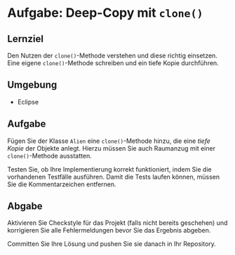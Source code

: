 # Aufgabe: Deep-Copy mit `clone()`

## Lernziel

Den Nutzen der `clone()`-Methode verstehen und diese richtig einsetzen. Eine eigene `clone()`-Methode schreiben und ein tiefe Kopie durchführen.


## Umgebung

  * Eclipse


## Aufgabe

Fügen Sie der Klasse `Alien` eine `clone()`-Methode hinzu, die eine _tiefe Kopie_ der Objekte anlegt. Hierzu müssen Sie auch Raumanzug mit einer `clone()`-Methode ausstatten.

Testen Sie, ob Ihre Implementierung korrekt funktioniert, indem Sie die vorhandenen Testfälle ausführen. Damit die Tests laufen können, müssen Sie die Kommentarzeichen entfernen.


## Abgabe

Aktivieren Sie Checkstyle für das Projekt (falls nicht bereits geschehen) und korrigieren Sie alle Fehlermeldungen bevor Sie das Ergebnis abgeben.

Committen Sie Ihre Lösung und pushen Sie sie danach in Ihr Repository.

